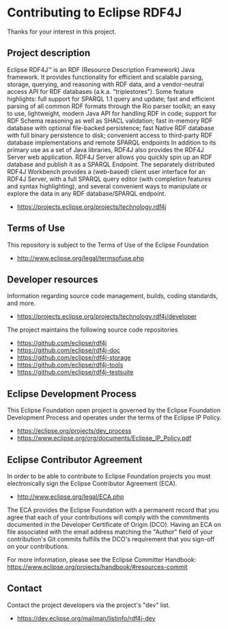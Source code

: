# Contributing to Eclipse RDF4J

Thanks for your interest in this project.

## Project description

Eclipse RDF4J™ is an RDF (Resource Description Framework) Java framework. It
provides functionality for efficient and scalable parsing, storage, querying,
and reasoning with RDF data, and a vendor-neutral access API for RDF databases
(a.k.a.  "triplestores"). Some feature highlights: full support for SPARQL 1.1
query and update; fast and efficient parsing of all common RDF formats through
the Rio parser toolkit; an easy to use, lightweight, modern Java API for
handling RDF in code; support for RDF Schema reasoning as well as
SHACL validation; fast in-memory RDF database with optional file-backed
persistence; fast Native RDF database with full binary persistence to disk;
convenient access to third-party RDF database implementations and remote SPARQL
endpoints In addition to its primary use as a set of Java libraries, RDF4J also
provides the RDF4J Server web application. RDF4J Server allows you quickly spin
up an RDF database and publish it as a SPARQL Endpoint. The separately
distributed RDF4J Workbench provides a (web-based) client user interface for an
RDF4J Server, with a full SPARQL query editor (with completion features and
syntax highlighting), and several convenient ways to manipulate or explore the
data in any RDF database/SPARQL endpoint.

* https://projects.eclipse.org/projects/technology.rdf4j

## Terms of Use

This repository is subject to the Terms of Use of the Eclipse Foundation

* http://www.eclipse.org/legal/termsofuse.php

## Developer resources

Information regarding source code management, builds, coding standards, and
more.

* https://projects.eclipse.org/projects/technology.rdf4j/developer

The project maintains the following source code repositories

* https://github.com/eclipse/rdf4j
* https://github.com/eclipse/rdf4j-doc
* https://github.com/eclipse/rdf4j-storage
* https://github.com/eclipse/rdf4j-tools
* https://github.com/eclipse/rdf4j-testsuite

## Eclipse Development Process

This Eclipse Foundation open project is governed by the Eclipse Foundation
Development Process and operates under the terms of the Eclipse IP Policy.

* https://eclipse.org/projects/dev_process
* https://www.eclipse.org/org/documents/Eclipse_IP_Policy.pdf

## Eclipse Contributor Agreement

In order to be able to contribute to Eclipse Foundation projects you must
electronically sign the Eclipse Contributor Agreement (ECA).

* http://www.eclipse.org/legal/ECA.php

The ECA provides the Eclipse Foundation with a permanent record that you agree
that each of your contributions will comply with the commitments documented in
the Developer Certificate of Origin (DCO). Having an ECA on file associated with
the email address matching the "Author" field of your contribution's Git commits
fulfills the DCO's requirement that you sign-off on your contributions.

For more information, please see the Eclipse Committer Handbook:
https://www.eclipse.org/projects/handbook/#resources-commit

## Contact

Contact the project developers via the project's "dev" list.

* https://dev.eclipse.org/mailman/listinfo/rdf4j-dev
